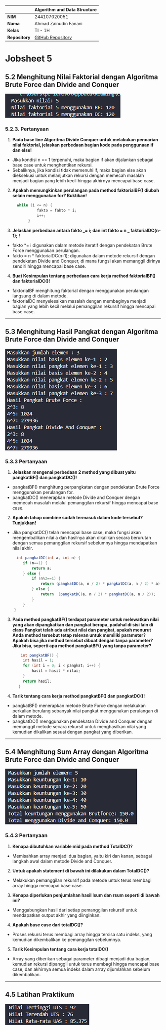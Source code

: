 |  | Algorithm and Data Structure |
|--|--|
| **NIM** |  244107020051 |
| **Nama** |  Ahmad Zainudin Fanani |
| **Kelas** | TI - 1H |
| **Repository** | [GitHub Repository](https://github.com/Ahmad-Zainudin-Fanani/ALSD_1)

# Jobsheet 5

## 5.2 Menghitung Nilai Faktorial dengan Algoritma Brute Force dan Divide and Conquer

![Screenshot](img/1.png)

### **5.2.3. Pertanyaan**

1. **Pada base line Algoritma Divide Conquer untuk melakukan pencarian nilai faktorial, jelaskan perbedaan bagian kode pada penggunaan if dan else!**
- Jika kondisi n == 1 terpenuhi, maka bagian if akan dijalankan sebagai base case untuk menghentikan rekursi.
- Sebaliknya, jika kondisi tidak memenuhi if, maka bagian else akan dieksekusi untuk melanjutkan rekursi dengan memecah masalah menjadi bagian yang lebih kecil hingga akhirnya mencapai base case.
2. **Apakah memungkinkan perulangan pada method faktorialBF() diubah selain menggunakan for? Buktikan!**
   ```java
     while (i <= n) {
              fakto = fakto * i;
              i++;
          }
   ```
3. **Jelaskan perbedaan antara fakto _= i; dan int fakto = n _ faktorialDC(n-1); !**
- fakto *= i digunakan dalam metode iteratif dengan pendekatan Brute Force menggunakan perulangan.
- fakto = n * faktorialDC(n-1); digunakan dalam metode rekursif dengan pendekatan Divide and Conquer, di mana fungsi akan memanggil dirinya sendiri hingga mencapai base case.
4. **Buat Kesimpulan tentang perbedaan cara kerja method faktorialBF() dan faktorialDC()!**
- faktorialBF menghitung faktorial dengan menggunakan perulangan langsung di dalam metode.
- faktorialDC menyelesaikan masalah dengan membaginya menjadi bagian yang lebih kecil melalui pemanggilan rekursif hingga mencapai base case.

---

## 5.3 Menghitung Hasil Pangkat dengan Algoritma Brute Force dan Divide and Conquer

![Screenshot](img/2.png)

### **5.3.3 Pertanyaan**

1. **Jelaskan mengenai perbedaan 2 method yang dibuat yaitu pangkatBF() dan pangkatDC()!**
- pangkatBF() menghitung perpangkatan dengan pendekatan Brute Force menggunakan perulangan for.
- pangkatDC() menerapkan metode Divide and Conquer dengan memecah masalah melalui pemanggilan rekursif hingga mencapai base case.
2. **Apakah tahap combine sudah termasuk dalam kode tersebut?Tunjukkan!**
- Jika pangkatDC() telah mencapai base case, maka fungsi akan mengembalikan nilai a dan hasilnya akan dikalikan secara berurutan dengan semua pemanggilan rekursif sebelumnya hingga mendapatkan nilai akhir.
```java
     int pangkatDC(int a, int n) {
        if (n==1) {
            return a;
        } else {
            if (n%2==1) {
                return (pangkatDC(a, n / 2) * pangkatDC(a, n / 2) * a);
            } else {
                return  (pangkatDC(a, n / 2) * pangkatDC(a, n / 2));
            }
        }
    }
   ```
3. **Pada method pangkatBF() terdapat parameter untuk melewatkan nilai yang akan dipangkatkan dan pangkat berapa, padahal di sisi lain di class Pangkat telah ada atribut nilai dan pangkat, apakah menurut Anda method tersebut tetap relevan untuk memiliki parameter? Apakah bisa jika method tersebut dibuat dengan tanpa parameter? Jika bisa, seperti apa method pangkatBF() yang tanpa parameter?**
```java
       int pangkatBF() {
        int hasil = 1;
        for (int i = 0; i < pangkat; i++) {
            hasil = hasil * nilai;
        }
        return hasil;
      }
   ```
4. **Tarik tentang cara kerja method pangkatBF() dan pangkatDC()!**
- pangkatBF() menerapkan metode Brute Force dengan melakukan perkalian berulang sebanyak nilai pangkat menggunakan perulangan di dalam metode.
- pangkatDC() menggunakan pendekatan Divide and Conquer dengan memanggil metode secara rekursif untuk menghasilkan nilai yang kemudian dikalikan sesuai dengan pangkat yang diberikan.

---

## 5.4 Menghitung Sum Array dengan Algoritma Brute Force dan Divide and Conquer

![Screenshot](img/3.png)

### **5.4.3 Pertanyaan**

1. **Kenapa dibutuhkan variable mid pada method TotalDC()?**
- Memisahkan array menjadi dua bagian, yaitu kiri dan kanan, sebagai langkah awal dalam metode Divide and Conquer.
2. **Untuk apakah statement di bawah ini dilakukan dalam TotalDC()?**
- Melakukan pemanggilan rekursif pada metode untuk terus membagi array hingga mencapai base case.
3. **Kenapa diperlukan penjumlahan hasil lsum dan rsum seperti di bawah ini?**
- Menggabungkan hasil dari setiap pemanggilan rekursif untuk mendapatkan output akhir yang diinginkan.
4. **Apakah base case dari totalDC()?**
- Proses rekursi terus membagi array hingga tersisa satu indeks, yang kemudian dikembalikan ke pemanggilan sebelumnya.
5. **Tarik Kesimpulan tentang cara kerja totalDC()**
- Array yang diberikan sebagai parameter dibagi menjadi dua bagian, kemudian rekursi dipanggil untuk terus membagi hingga mencapai base case, dan akhirnya semua indeks dalam array dijumlahkan sebelum dikembalikan.

---

## 4.5 Latihan Praktikum

![Screenshot](img/4.png)